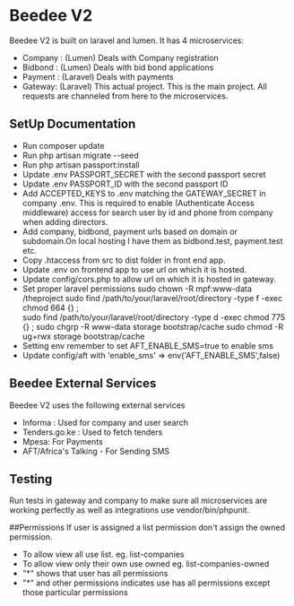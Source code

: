 # Beedee V2


Beedee V2 is built on laravel and lumen. It has 4 microservices:
- Company : (Lumen) Deals with Company registration
- Bidbond : (Lumen) Deals with bid bond applications
- Payment : (Laravel) Deals with payments
- Gateway: (Laravel) This actual project. This is the main project. 
All requests are channeled from here to the microservices.

## SetUp Documentation

- Run composer update
- Run php artisan migrate --seed
- Run php artisan passport:install
- Update .env PASSPORT_SECRET with the second passport secret
- Update .env PASSPORT_ID with the second passport ID
- Add ACCEPTED_KEYS to .env matching the GATEWAY_SECRET in company .env.
This is  required to enable (Authenticate Access middleware) access for search user by id and phone from company when adding directors.
- Add company, bidbond, payment urls based on domain or subdomain.On local hosting I have them as bidbond.test, payment.test etc. 
- Copy .htaccess from src to dist folder in front end app.
- Update .env on frontend app to use url on which it is hosted.
- Update config/cors.php to allow url on which it is hosted in gateway.
- Set proper laravel permissions
sudo chown -R mpf:www-data /theproject
sudo find /path/to/your/laravel/root/directory -type f -exec chmod 664 {} \;    
sudo find /path/to/your/laravel/root/directory -type d -exec chmod 775 {} \;
sudo chgrp -R www-data storage bootstrap/cache
sudo chmod -R ug+rwx storage bootstrap/cache
- Setting env remember to set AFT_ENABLE_SMS=true to enable sms
- Update config/aft with 'enable_sms' => env('AFT_ENABLE_SMS',false)  

## Beedee External Services

Beedee V2 uses the following external services

- Informa : Used for company and user search
- Tenders.go.ke : Used to fetch tenders
- Mpesa: For Payments
- AFT/Africa's Talking - For Sending SMS

## Testing
Run tests in gateway and company to make sure all microservices are working perfectly as well as integrations
use vendor/bin/phpunit.

##Permissions
If user is assigned a list permission don't assign the owned permission.
- To allow view all use list. eg. list-companies
- To allow view only their own use owned eg. list-companies-owned
- "*" shows that user has all permissions
- "*" and other permissions indicates use has all permissions except those particular permissions
